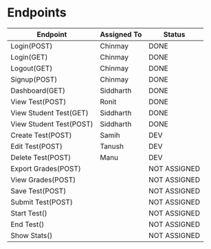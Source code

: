 # Endpoints

| Endpoint                | Assigned To | Status        |
| ----------------------- | ----------- | ------------- |
| Login(POST)             | Chinmay     | DONE          |
| Login(GET)              | Chinmay     | DONE          |
| Logout(GET)             | Chinmay     | DONE          |
| Signup(POST)            | Chinmay     | DONE          |
| Dashboard(GET)          | Siddharth   | DONE          |
| View Test(POST)         | Ronit       | DONE          |
| View Student Test(GET)  | Siddharth   | DONE          |
| View Student Test(POST) | Siddharth   | DONE          |
| Create Test(POST)       | Samih       | DEV           |
| Edit Test(POST)         | Tanush      | DEV           |
| Delete Test(POST)       | Manu        | DEV           |
| Export Grades(POST)     |             | NOT ASSIGNED  |
| View Grades(POST)       |             | NOT ASSIGNED  |
| Save Test(POST)         |             | NOT ASSIGNED  |
| Submit Test(POST)       |             | NOT ASSIGNED  |
| Start Test()            |             | NOT ASSIGNED  |
| End Test()              |             | NOT ASSIGNED  |
| Show Stats()            |             | NOT ASSIGNED  |
